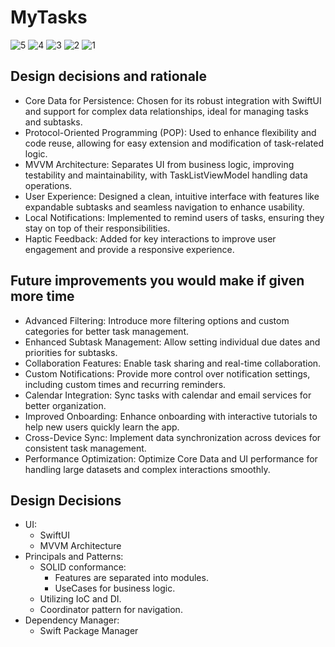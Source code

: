 # MyTasks

![5](https://github.com/user-attachments/assets/8e629319-e7e8-410d-9def-4e07767b6456)
![4](https://github.com/user-attachments/assets/fcb0545a-a08b-4d2a-8d25-665fb95d82d8)
![3](https://github.com/user-attachments/assets/0d69df5c-42f8-4e97-b6db-e75bf1b01416)
![2](https://github.com/user-attachments/assets/4b14943b-370d-4d53-8f79-4d4aa4c3472d)
![1](https://github.com/user-attachments/assets/5e365565-3c92-40b7-b725-b4befa010a7f)


## Design decisions and rationale
- Core Data for Persistence: Chosen for its robust integration with SwiftUI and support for complex data relationships, ideal for managing tasks and subtasks.
- Protocol-Oriented Programming (POP): Used to enhance flexibility and code reuse, allowing for easy extension and modification of task-related logic.
- MVVM Architecture: Separates UI from business logic, improving testability and maintainability, with TaskListViewModel handling data operations.
- User Experience: Designed a clean, intuitive interface with features like expandable subtasks and seamless navigation to enhance usability.
- Local Notifications: Implemented to remind users of tasks, ensuring they stay on top of their responsibilities.
- Haptic Feedback: Added for key interactions to improve user engagement and provide a responsive experience.
  
## Future improvements you would make if given more time
- Advanced Filtering: Introduce more filtering options and custom categories for better task management.
- Enhanced Subtask Management: Allow setting individual due dates and priorities for subtasks.
- Collaboration Features: Enable task sharing and real-time collaboration.
- Custom Notifications: Provide more control over notification settings, including custom times and recurring reminders.
- Calendar Integration: Sync tasks with calendar and email services for better organization.
- Improved Onboarding: Enhance onboarding with interactive tutorials to help new users quickly learn the app.
- Cross-Device Sync: Implement data synchronization across devices for consistent task management.
- Performance Optimization: Optimize Core Data and UI performance for handling large datasets and complex interactions smoothly.

## Design Decisions
- UI:
  - SwiftUI
  - MVVM Architecture
- Principals and Patterns:
  - SOLID conformance:
    - Features are separated into modules.
    - UseCases for business logic.
  - Utilizing IoC and DI.
  - Coordinator pattern for navigation.
- Dependency Manager:
  - Swift Package Manager
